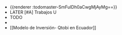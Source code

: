 - {{renderer :todomaster-SmFuIDh0aCwgMjAyMg==}}
- LATER  [#A] Trabajos U
-
  TODO
-
- [[Modelo de Inversión- Qtobi en Ecuador]]